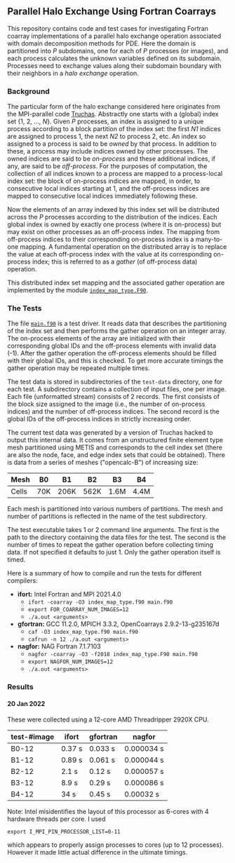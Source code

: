 ## Parallel Halo Exchange Using Fortran Coarrays

This repository contains code and test cases for investigating Fortran
coarray implementations of a parallel halo exchange operation associated
with domain decomposition methods for PDE. Here the domain is partitioned
into *P* subdomains, one for each of *P* processes (or images), and each
process calculates the unknown variables defined on its subdomain.
Processes need to exchange values along their subdomain boundary with
their neighbors in a *halo exchange* operation.

### Background
The particular form of the halo exchange considered here originates from the
MPI-parallel code [Truchas](https://gitlab.com/truchas/truchas). Abstractly
one starts with a (global) index set {1, 2, ..., *N*}. Given *P* processes,
an index is assigned to a unique process according to a block partition of
the index set: the first *N1* indices are assigned to process 1, the next
*N2* to process 2, etc. An index so assigned to a process is said to be
*owned* by that process. In addition to these, a process may include indices
owned by other processes. The owned indices are said to be *on-process* and
these additional indices, if any, are said to be *off-process*. For the
purposes of computation, the collection of all indices known to a process
are mapped to a process-local index set: the block of on-process indices are
mapped, in order, to consecutive local indices starting at 1, and the
off-process indices are mapped to consecutive local indices immediately
following these.

Now the elements of an array indexed by this index set will be distributed
across the *P* processes according to the distribution of the indices.
Each global index is owned by exactly one process (where it is on-process)
but may exist on other processes as an off-process index. The mapping from
off-process indices to their corresponding on-process index is a many-to-one
mapping. A fundamental operation on the distributed array is to replace the
value at each off-process index with the value at its corresponding
on-process index; this is referred to as a *gather* (of off-process data)
operation.

This distributed index set mapping and the associated gather operation
are implemented by the module [`index_map_type.F90`](index_map_type.f90).

### The Tests
The file [`main.f90`](main.f90) is a test driver. It reads data that
describes the partitioning of the index set and then performs the gather
operation on an integer array. The on-process elements of the array are
initialized with their corresponding global IDs and the off-process elements
with invalid data (-1). After the gather operation the off-process elements
should be filled with their global IDs, and this is checked. To get more
accurate timings the gather operation may be repeated multiple times.

The test data is stored in subdirectories of the `test-data` directory,
one for each test. A subdirectory contains a collection of input files,
one per image. Each file (unformatted stream) consists of 2 records. The
first consists of the block size assigned to the image (i.e., the number
of on-process indices) and the number of off-process indices. The second
record is the global IDs of the off-process indices in strictly increasing
order.

The current test data was generated by a version of Truchas hacked to output
this internal data. It comes from an unstructured finite element type mesh
partitioned using METIS and corresponds to the cell index set (there are
also the node, face, and edge index sets that could be obtained). There is
data from a series of meshes ("opencalc-B") of increasing size:

  | Mesh | B0  | B1   | B2   | B3   | B4
  | ---- | --  | --   | --   | --   | --
  | Cells| 70K | 206K | 562K | 1.6M | 4.4M

Each mesh is partitioned into various numbers of partitions. The mesh and
number of partitions is reflected in the name of the test subdirectory.

The test executable takes 1 or 2 command line arguments. The first is the
path to the directory containing the data files for the test. The second
is the number of times to repeat the gather operation before collecting
timing data. If not specified it defaults to just 1. Only the gather
operation itself is timed.

Here is a summary of how to compile and run the tests for different
compilers:

* **ifort:** Intel Fortran and MPI 2021.4.0
  - `ifort -coarray -O3 index_map_type.f90 main.f90`
  - `export FOR_COARRAY_NUM_IMAGES=12`
  - `./a.out <arguments>`
* **gfortran:** GCC 11.2.0, MPICH 3.3.2, OpenCoarrays 2.9.2-13-g235167d
  - `caf -O3 index_map_type.f90 main.f90`
  - `cafrun -n 12 ./a.out <arguments>`
* **nagfor:** NAG Fortran 7.1.7103
  - `nagfor -coarray -O3 -f2018 index_map_type.F90 main.f90`
  - `export NAGFOR_NUM_IMAGES=12`
  - `./a.out <arguments>`

### Results
#### 20 Jan 2022

These were collected using a 12-core AMD Threadripper 2920X CPU.

test-#image | ifort | gfortran | nagfor
---------- | ----- | -------- | ------
B0-12 | 0.37 s | 0.033 s | 0.000034 s
B1-12 | 0.89 s | 0.061 s | 0.000044 s
B2-12 | 2.1 s  | 0.12 s  | 0.000057 s
B3-12 | 8.9 s  | 0.29 s  | 0.000086 s
B4-12 | 34 s   | 0.45 s  | 0.00032 s

Note: Intel misidentifies the layout of this processor as 6-cores with
4 hardware threads per core. I used

    export I_MPI_PIN_PROCESSOR_LIST=0-11

which appears to properly assign processes to cores (up to 12 processes).
However it made little actual difference in the ultimate timings.
